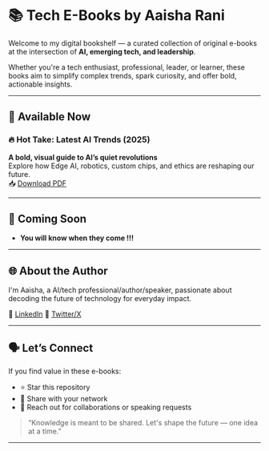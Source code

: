 # 📚 Tech E-Books by Aaisha Rani

Welcome to my digital bookshelf — a curated collection of original e-books at the intersection of **AI, emerging tech, and leadership**.

Whether you're a tech enthusiast, professional, leader, or learner, these books aim to simplify complex trends, spark curiosity, and offer bold, actionable insights.

---

## 📕 Available Now

### 🔥 Hot Take: Latest AI Trends (2025)
**A bold, visual guide to AI’s quiet revolutions**  
Explore how Edge AI, robotics, custom chips, and ethics are reshaping our future.  
📥 [Download PDF](https://github.com/Aaisha-Rani/E-Book/blob/main/HotTakeOnLatestAITrends/Hot%20Take%20Latest%20AI%20Trends.pdf)

---

## 📘 Coming Soon

- **You will know when they come !!!**


---

## 🌐 About the Author

I'm Aaisha, a AI/tech professional/author/speaker, passionate about decoding the future of technology for everyday impact.

🔗 [LinkedIn](https://www.linkedin.com/in/aaisha-rani-499a5a128/) 
🔗 [Twitter/X](https://x.com/aaishae1111) 


---

## 🗣️ Let’s Connect

If you find value in these e-books:
- ⭐ Star this repository  
- 📩 Share with your network  
- 💬 Reach out for collaborations or speaking requests

> “Knowledge is meant to be shared. Let's shape the future — one idea at a time.”

---
